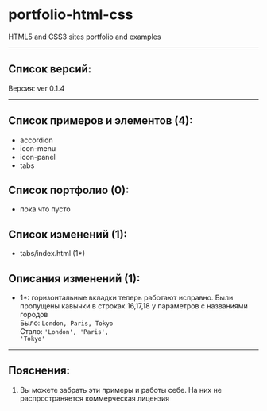 # portfolio-html-css
HTML5 and CSS3 sites portfolio and examples<br>
<hr>

Список версий:
-
Версия: ver 0.1.4
<hr>

Список примеров и элементов (4):
-
- accordion
- icon-menu
- icon-panel
- tabs

Список портфолио (0):
-

- пока что пусто

Список изменений (1):
-

- tabs/index.html (1*)

Описания изменений (1):
-

- 1*: горизонтальные вкладки теперь работают
исправно. Были пропущены кавычки в строках 16,17,18
у параметров с названиями городов <br>
Было: <code>London, Paris, Tokyo</code><br>
Стало: <code>'London', 'Paris', 'Tokyo'</code>
<hr>

Пояснения:
-
1. Вы можете забрать эти примеры и работы себе.
На них не распространяется коммерческая лицензия